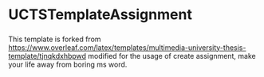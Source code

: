 # UCTSTemplateAssignment

#####

This template is forked from https://www.overleaf.com/latex/templates/multimedia-university-thesis-template/tjnqkdxhbpwd modified for the usage of create assignment, make your life away from boring ms word.